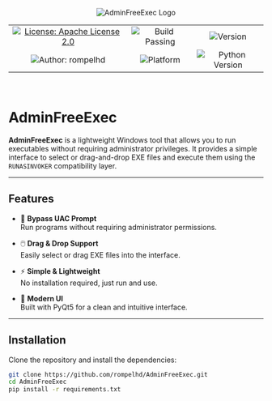 <p align="center">
    <img src="" alt="AdminFreeExec Logo">
</p>

<table align="center">
  <tr>
    <td align="center">
      <a href="https://opensource.org/licenses/apache-2-0"><img src="https://img.shields.io/badge/License-Apache-green.svg" alt="License: Apache License 2.0"></a>
    </td>
    <td align="center">
      <img src="https://img.shields.io/badge/Build-Passing-green" alt="Build Passing">
    </td>
    <td align="center">
      <img src="https://img.shields.io/badge/Version-v0.1.0-blue" alt="Version">
    </td>
  </tr>
  <tr>
    <td align="center">
      <img src="https://img.shields.io/badge/Author-rompelhd-red" alt="Author: rompelhd">
    </td>
    <td align="center">
      <img src="https://img.shields.io/badge/Platform-Windows-yellowgreen?style=flat&labelColor=gray" alt="Platform">
    </td>
    <td align="center">
      <img src="https://img.shields.io/badge/Python-3.x-orange" alt="Python Version">
    </td>
  </tr>
</table>

<br/>

# AdminFreeExec

**AdminFreeExec** is a lightweight Windows tool that allows you to run executables without requiring administrator privileges. It provides a simple interface to select or drag-and-drop EXE files and execute them using the `RUNASINVOKER` compatibility layer.

---

## Features

- 🚀 **Bypass UAC Prompt**  
  Run programs without requiring administrator permissions.

- 🖱️ **Drag & Drop Support**  
  Easily select or drag EXE files into the interface.

- ⚡ **Simple & Lightweight**  
  No installation required, just run and use.

- 🎨 **Modern UI**  
  Built with PyQt5 for a clean and intuitive interface.

---

## Installation

Clone the repository and install the dependencies:

```bash
git clone https://github.com/rompelhd/AdminFreeExec.git
cd AdminFreeExec
pip install -r requirements.txt
